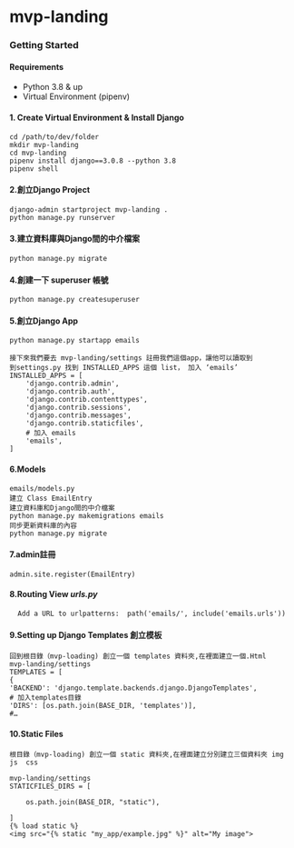 # mvp-landing
### Getting Started

#### Requirements
- Python 3.8 & up
- Virtual Environment (pipenv)

#### 1. Create Virtual Environment & Install Django
```
cd /path/to/dev/folder
mkdir mvp-landing
cd mvp-landing
pipenv install django==3.0.8 --python 3.8
pipenv shell
```
#### 2.創立Django Project
```
django-admin startproject mvp-landing .
python manage.py runserver
```
#### 3.建立資料庫與Django間的中介檔案
```
python manage.py migrate 
```
#### 4.創建一下 superuser 帳號
```
python manage.py createsuperuser
```
#### 5.創立Django App
```
python manage.py startapp emails

接下來我們要去 mvp-landing/settings 註冊我們這個app，讓他可以讀取到
到settings.py 找到 INSTALLED_APPS 這個 list， 加入 ‘emails’
INSTALLED_APPS = [
    'django.contrib.admin',
    'django.contrib.auth',
    'django.contrib.contenttypes',
    'django.contrib.sessions',
    'django.contrib.messages',
    'django.contrib.staticfiles',
    # 加入 emails
    'emails',
]
```
#### 6.Models 
```
emails/models.py
建立 Class EmailEntry
建立資料庫和Django間的中介檔案
python manage.py makemigrations emails
同步更新資料庫的內容
python manage.py migrate 
```
#### 7.admin註冊
```
admin.site.register(EmailEntry)
```
#### 8.Routing View _urls.py_
```
  Add a URL to urlpatterns:  path('emails/', include('emails.urls'))
```

#### 9.Setting up Django Templates 創立模板
```
回到根目錄（mvp-loading) 創立一個 templates 資料夾,在裡面建立一個.Html
mvp-landing/settings
TEMPLATES = [
{
'BACKEND': 'django.template.backends.django.DjangoTemplates',
# 加入templates目錄
'DIRS': [os.path.join(BASE_DIR, 'templates')],
#…
```
#### 10.Static Files
```
根目錄（mvp-loading) 創立一個 static 資料夾,在裡面建立分別建立三個資料夾 img js  css

mvp-landing/settings
STATICFILES_DIRS = [
    
    os.path.join(BASE_DIR, "static"),

]
{% load static %}
<img src="{% static "my_app/example.jpg" %}" alt="My image">
```